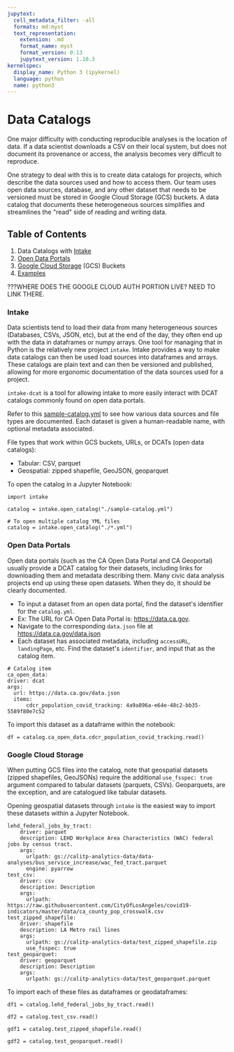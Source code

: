 ```yaml
---
jupytext:
  cell_metadata_filter: -all
  formats: md:myst
  text_representation:
    extension: .md
    format_name: myst
    format_version: 0.13
    jupytext_version: 1.10.3
kernelspec:
  display_name: Python 3 (ipykernel)
  language: python
  name: python3
---
```


# Data Catalogs

One major difficulty with conducting reproducible analyses is the location of data. If a data scientist downloads a CSV on their local system, but does not document its provenance or access, the analysis becomes very difficult to reproduce.

One strategy to deal with this is to create data catalogs for projects, which describe the data sources used and how to access them. Our team uses open data sources, database, and any other dataset that needs to be versioned must be stored in Google Cloud Storage (GCS) buckets. A data catalog that documents these heterogeneous sources simplifies and streamlines the "read" side of reading and writing data.

## Table of Contents

1. Data Catalogs with [Intake](#intake)
1. [Open Data Portals](#open-data-portals)
1. [Google Cloud Storage](#google-cloud-storage) (GCS) Buckets
1. [Examples](#examples)

???WHERE DOES THE GOOGLE CLOUD AUTH PORTION LIVE? NEED TO LINK THERE.

### Intake

Data scientists tend to load their data from many heterogeneous sources (Databases, CSVs, JSON, etc), but at the end of the day, they often end up with the data in dataframes or numpy arrays. One tool for managing that in Python is the relatively new project `intake`. Intake provides a way to make data catalogs can then be used load sources into dataframes and arrays. These catalogs are plain text and can then be versioned and published, allowing for more ergonomic documentation of the data sources used for a project.

`intake-dcat` is a tool for allowing intake to more easily interact with DCAT catalogs commonly found on open data portals.

Refer to this [sample-catalog.yml](./sample-catalog.yml) to see how various data sources and file types are documented. Each dataset is given a human-readable name, with optional metadata associated.

File types that work within GCS buckets, URLs, or DCATs (open data catalogs):
* Tabular: CSV, parquet
* Geospatial: zipped shapefile, GeoJSON, geoparquet

To open the catalog in a Jupyter Notebook:

```{code-cell}
import intake

catalog = intake.open_catalog("./sample-catalog.yml")

# To open multiple catalog YML files
catalog = intake.open_catalog("./*.yml")
```

### Open Data Portals

Open data portals (such as the CA Open Data Portal and CA Geoportal) usually provide a DCAT catalog for their datasets, including links for downloading them and metadata describing them. Many civic data analysis projects end up using these open datasets. When they do, it should be clearly documented.

* To input a dataset from an open data portal, find the dataset's identifier for the `catalog.yml`.
* Ex: The URL for CA Open Data Portal is: https://data.ca.gov.
* Navigate to the corresponding `data.json` file at https://data.ca.gov/data.json
* Each dataset has associated metadata, including `accessURL`, `landingPage`, etc. Find the dataset's `identifier`, and input that as the catalog item.

```{code-cell}
# Catalog item
ca_open_data:
driver: dcat
args:
  url: https://data.ca.gov/data.json
  items:
      cdcr_population_covid_tracking: 4a9a896a-e64e-48c2-bb35-5589f80e7c52
```

To import this dataset as a dataframe within the notebook:

```{code-cell}
df = catalog.ca_open_data.cdcr_population_covid_tracking.read()
```

### Google Cloud Storage

When putting GCS files into the catalog, note that geospatial datasets (zipped shapefiles, GeoJSONs) require the additional `use_fsspec: true` argument compared to tabular datasets (parquets, CSVs). Geoparquets, are the exception, and are catalogued like tabular datasets.

Opening geospatial datasets through `intake` is the easiest way to import these datasets within a Jupyter Notebook.

```{code-cell}
lehd_federal_jobs_by_tract:
    driver: parquet
    description: LEHD Workplace Area Characteristics (WAC) federal jobs by census tract.
    args:
      urlpath: gs://calitp-analytics-data/data-analyses/bus_service_increase/wac_fed_tract.parquet
      engine: pyarrow
test_csv:
    driver: csv
    description: Description
    args:
      urlpath: https://raw.githubusercontent.com/CityOfLosAngeles/covid19-indicators/master/data/ca_county_pop_crosswalk.csv
test_zipped_shapefile:
    driver: shapefile
    description: LA Metro rail lines
    args:
      urlpath: gs://calitp-analytics-data/test_zipped_shapefile.zip
      use_fsspec: true
test_geoparquet:
    driver: geoparquet
    description: Description
    args:
      urlpath: gs://calitp-analytics-data/test_geoparquet.parquet
```

To import each of these files as dataframes or geodataframes:

```{code-cell}
df1 = catalog.lehd_federal_jobs_by_tract.read()

df2 = catalog.test_csv.read()

gdf1 = catalog.test_zipped_shapefile.read()

gdf2 = catalog.test_geoparquet.read()
```
